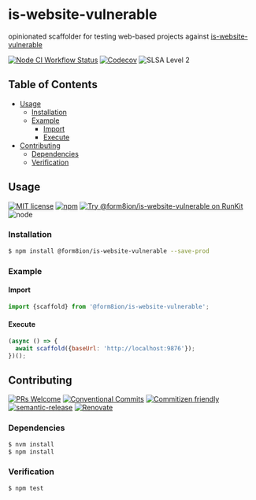 # is-website-vulnerable

opinionated scaffolder for testing web-based projects against
[is-website-vulnerable](https://github.com/lirantal/is-website-vulnerable)

<!--status-badges start -->

[![Node CI Workflow Status][github-actions-ci-badge]][github-actions-ci-link]
[![Codecov][coverage-badge]][coverage-link]
![SLSA Level 2][slsa-badge]

<!--status-badges end -->

## Table of Contents

* [Usage](#usage)
  * [Installation](#installation)
  * [Example](#example)
    * [Import](#import)
    * [Execute](#execute)
* [Contributing](#contributing)
  * [Dependencies](#dependencies)
  * [Verification](#verification)

## Usage

<!--consumer-badges start -->

[![MIT license][license-badge]][license-link]
[![npm][npm-badge]][npm-link]
[![Try @form8ion/is-website-vulnerable on RunKit][runkit-badge]][runkit-link]
![node][node-badge]

<!--consumer-badges end -->

### Installation

```sh
$ npm install @form8ion/is-website-vulnerable --save-prod
```

### Example

#### Import

```javascript
import {scaffold} from '@form8ion/is-website-vulnerable';
```

#### Execute

```javascript
(async () => {
  await scaffold({baseUrl: 'http://localhost:9876'});
})();
```

## Contributing

<!--contribution-badges start -->

[![PRs Welcome][PRs-badge]][PRs-link]
[![Conventional Commits][commit-convention-badge]][commit-convention-link]
[![Commitizen friendly][commitizen-badge]][commitizen-link]
[![semantic-release][semantic-release-badge]][semantic-release-link]
[![Renovate][renovate-badge]][renovate-link]

<!--contribution-badges end -->

### Dependencies

```sh
$ nvm install
$ npm install
```

### Verification

```sh
$ npm test
```

[PRs-link]: http://makeapullrequest.com

[PRs-badge]: https://img.shields.io/badge/PRs-welcome-brightgreen.svg

[commit-convention-link]: https://conventionalcommits.org

[commit-convention-badge]: https://img.shields.io/badge/Conventional%20Commits-1.0.0-yellow.svg

[commitizen-link]: http://commitizen.github.io/cz-cli/

[commitizen-badge]: https://img.shields.io/badge/commitizen-friendly-brightgreen.svg

[semantic-release-link]: https://github.com/semantic-release/semantic-release

[semantic-release-badge]: https://img.shields.io/badge/semantic--release-angular-e10079?logo=semantic-release

[renovate-link]: https://renovatebot.com

[renovate-badge]: https://img.shields.io/badge/renovate-enabled-brightgreen.svg?logo=renovatebot

[github-actions-ci-link]: https://github.com/form8ion/is-website-vulnerable/actions?query=workflow%3A%22Node.js+CI%22+branch%3Amaster

[github-actions-ci-badge]: https://img.shields.io/github/actions/workflow/status/form8ion/is-website-vulnerable/node-ci.yml.svg?branch=master&logo=github

[coverage-link]: https://codecov.io/github/form8ion/is-website-vulnerable

[coverage-badge]: https://img.shields.io/codecov/c/github/form8ion/is-website-vulnerable?logo=codecov

[license-link]: LICENSE

[license-badge]: https://img.shields.io/github/license/form8ion/is-website-vulnerable.svg

[npm-link]: https://www.npmjs.com/package/@form8ion/is-website-vulnerable

[npm-badge]: https://img.shields.io/npm/v/@form8ion/is-website-vulnerable?logo=npm

[runkit-link]: https://npm.runkit.com/@form8ion/is-website-vulnerable

[runkit-badge]: https://badge.runkitcdn.com/@form8ion/is-website-vulnerable.svg

[slsa-badge]: https://slsa.dev/images/gh-badge-level2.svg

[node-badge]: https://img.shields.io/node/v/@form8ion/is-website-vulnerable?logo=node.js
